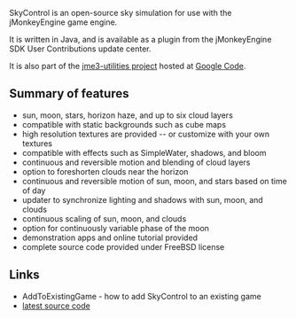 SkyControl is an open-source sky simulation for use with the jMonkeyEngine game engine.

It is written in Java, and is available as a plugin from the jMonkeyEngine SDK User Contributions update center.

It is also part of the [jme3-utilities project](https://code.google.com/p/jme3-utilities) hosted at [Google Code](https://code.google.com).

## Summary of features ##

  * sun, moon, stars, horizon haze, and up to six cloud layers
  * compatible with static backgrounds such as cube maps
  * high resolution textures are provided -- or customize with your own textures
  * compatible with effects such as SimpleWater, shadows, and bloom
  * continuous and reversible motion and blending of cloud layers
  * option to foreshorten clouds near the horizon
  * continuous and reversible motion of sun, moon, and stars based on time of day
  * updater to synchronize lighting and shadows with sun, moon, and clouds
  * continuous scaling of sun, moon, and clouds
  * option for continuously variable phase of the moon
  * demonstration apps and online tutorial provided
  * complete source code provided under FreeBSD license

## Links ##

  * AddToExistingGame - how to add SkyControl to an existing game
  * [latest source code](https://code.google.com/p/jme3-utilities/source/browse/trunk/src/jme3utilities/sky/SkyControl.java)